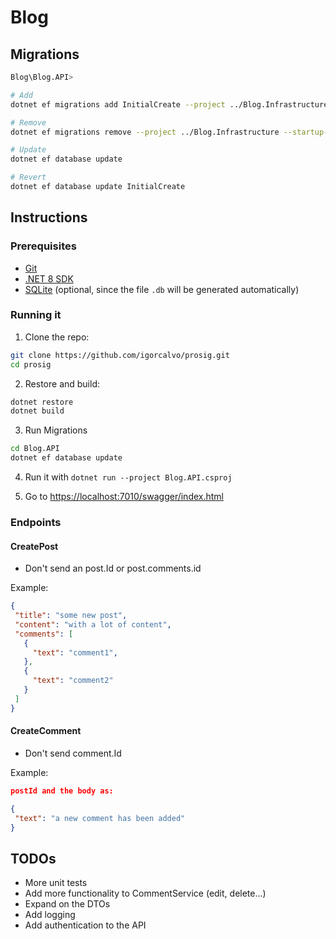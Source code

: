 # Blog

## Migrations
```bash
Blog\Blog.API>

# Add 
dotnet ef migrations add InitialCreate --project ../Blog.Infrastructure --startup-project . --output-dir ../Blog.Infrastructure/Migrations

# Remove
dotnet ef migrations remove --project ../Blog.Infrastructure --startup-project .

# Update
dotnet ef database update

# Revert
dotnet ef database update InitialCreate
```
## Instructions

### Prerequisites

- [Git](https://git-scm.com/downloads)
- [.NET 8 SDK](https://dotnet.microsoft.com/en-us/download)
- [SQLite](https://www.sqlite.org/download.html) (optional, since the file `.db` will be generated automatically)

### Running it

1. Clone the repo:
```bash
git clone https://github.com/igorcalvo/prosig.git
cd prosig
```
2. Restore and build:
```bash
dotnet restore
dotnet build
```

3. Run Migrations
```bash
cd Blog.API
dotnet ef database update
```

4. Run it with `dotnet run --project Blog.API.csproj`

5. Go to [https://localhost:7010/swagger/index.html](https://localhost:7010/swagger/index.html])

### Endpoints

#### CreatePost
 - Don't send an post.Id or post.comments.id
 
 Example:
 
 ```json
 {
  "title": "some new post",
  "content": "with a lot of content",
  "comments": [
    {
      "text": "comment1",
    },
    {
      "text": "comment2"
    }
  ]
}
 ```
 
#### CreateComment
- Don't send comment.Id

Example:

 ```json
postId and the body as:

{
  "text": "a new comment has been added"
}
 ```

## TODOs

- More unit tests
- Add more functionality to CommentService (edit, delete...)
- Expand on the DTOs
- Add logging
- Add authentication to the API